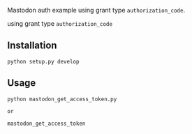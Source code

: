 
Mastodon auth example using grant type `authorization_code`. 

using grant type `authorization_code`

Installation
--------------

```
python setup.py develop
```


Usage
-----

```
python mastodon_get_access_token.py

or 

mastodon_get_access_token

```


